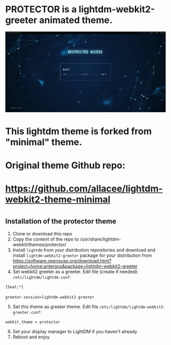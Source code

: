 # PROTECTOR is a lightdm-webkit2-greeter animated theme. 

![Alt text](assets/protector_theme.png?raw=true "Screenshot")


# This lightdm theme is forked from "minimal" theme.
# 
# Original theme Github repo: 
# https://github.com/allacee/lightdm-webkit2-theme-minimal
# 
#
#


## Installation of the protector theme
1. Clone or download this repo
2. Copy the content of the repo to /usr/share/lightdm-webkit/themes/protector/
2. Install `lightdm` from your distribution repositories and download and install `lightdm-webkit2-greeter` package for your distribution from https://software.opensuse.org/download.html?project=home:antergos&package=lightdm-webkit2-greeter
4. Set webkit2 greeter as a greeter. Edit file (create if needed): `/etc/lightdm/lightdm.conf`: 
```
[Seat:*]

greeter-session=lightdm-webkit2-greeter
```
5. Set this theme as greeter theme. Edit file `/etc/lightdm/lightdm-webkit2-greeter.conf`:
```
webkit_theme = protector
```
6. Set your display manager to LightDM if you haven't already
7. Reboot and enjoy
